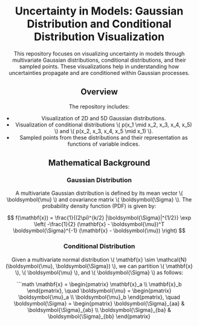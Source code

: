 <h1 align="center">Uncertainty in Models: Gaussian Distribution and Conditional Distribution Visualization</h1>

<p align="center">This repository focuses on visualizing uncertainty in models through multivariate Gaussian distributions, conditional distributions, and their sampled points. These visualizations help in understanding how uncertainties propagate and are conditioned within Gaussian processes.</p>

<h2 align="center">Overview</h2>

<p align="center">The repository includes:</p>

<ul align="center">
  <li>Visualization of 2D and 5D Gaussian distributions.</li>
  <li>Visualization of conditional distributions \( p(x_1 \mid x_2, x_3, x_4, x_5) \) and \( p(x_2, x_3, x_4, x_5 \mid x_1) \).</li>
  <li>Sampled points from these distributions and their representation as functions of variable indices.</li>
</ul>

<h2 align="center">Mathematical Background</h2>

<h3 align="center">Gaussian Distribution</h3>

<p align="center">A multivariate Gaussian distribution is defined by its mean vector \( \boldsymbol{\mu} \) and covariance matrix \( \boldsymbol{\Sigma} \). The probability density function (PDF) is given by:</p>

<p align="center">
$$
f(\mathbf{x}) = \frac{1}{(2\pi)^{k/2} |\boldsymbol{\Sigma}|^{1/2}} \exp \left( -\frac{1}{2} (\mathbf{x} - \boldsymbol{\mu})^T \boldsymbol{\Sigma}^{-1} (\mathbf{x} - \boldsymbol{\mu}) \right)
$$
</p>

<h3 align="center">Conditional Distribution</h3>

<p align="center">Given a multivariate normal distribution \( \mathbf{x} \sim \mathcal{N}(\boldsymbol{\mu}, \boldsymbol{\Sigma}) \), we can partition \( \mathbf{x} \), \( \boldsymbol{\mu} \), and \( \boldsymbol{\Sigma} \) as follows:</p>

<p align="center">
```math
\mathbf{x} = \begin{pmatrix} 
\mathbf{x}_a \\ 
\mathbf{x}_b 
\end{pmatrix}, \quad 
\boldsymbol{\mu} = \begin{pmatrix} 
\boldsymbol{\mu}_a \\ 
\boldsymbol{\mu}_b 
\end{pmatrix}, \quad 
\boldsymbol{\Sigma} = \begin{pmatrix} 
\boldsymbol{\Sigma}_{aa} & \boldsymbol{\Sigma}_{ab} \\ 
\boldsymbol{\Sigma}_{ba} & \boldsymbol{\Sigma}_{bb} 
\end{pmatrix}
